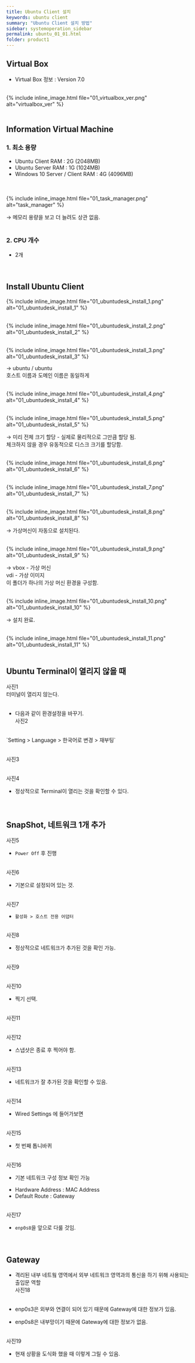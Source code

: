 ```yaml
---
title: Ubuntu Client 설치
keywords: ubuntu client
summary: "Ubuntu Client 설치 방법"
sidebar: systemoperation_sidebar
permalink: ubuntu_01_01.html
folder: product1
---
```


## Virtual Box

* Virtual Box 정보 : Version 7.0<br/><br/>

{% include inline_image.html file="01_virtualbox_ver.png" alt="virtualbox_ver" %}<br/><br/>


## Information Virtual Machine

### 1. 최소 용량

* Ubuntu Client RAM : 2G (2048MB)<br/>
* Ubuntu Server RAM : 1G (1024MB)<br/>
* Windows 10 Server / Client RAM : 4G (4096MB)<br/><br/><br/>


{% include inline_image.html file="01_task_manager.png" alt="task_manager" %}<br/>

→ 메모리 용량을 보고 더 늘려도 상관 없음.<br/><br/>


### 2. CPU 개수

* 2개<br/><br/><br/>

## Install Ubuntu Client

{% include inline_image.html file="01_ubuntudesk_install_1.png" alt="01_ubuntudesk_install_1" %}<br/><br/>

{% include inline_image.html file="01_ubuntudesk_install_2.png" alt="01_ubuntudesk_install_2" %}<br/><br/>

{% include inline_image.html file="01_ubuntudesk_install_3.png" alt="01_ubuntudesk_install_3" %}<br/>

→ ubuntu / ubuntu <br/>
호스트 이름과 도메인 이름은 동일하게<br/><br/>

{% include inline_image.html file="01_ubuntudesk_install_4.png" alt="01_ubuntudesk_install_4" %}<br/><br/>

{% include inline_image.html file="01_ubuntudesk_install_5.png" alt="01_ubuntudesk_install_5" %}<br/>

→ 미리 전체 크기 할당 - 실제로 물리적으로 그만큼 할당 됨.<br/>
체크하지 않을 경우 유동적으로 디스크 크기를 할당함.<br/><br/>

{% include inline_image.html file="01_ubuntudesk_install_6.png" alt="01_ubuntudesk_install_6" %}<br/><br/>

{% include inline_image.html file="01_ubuntudesk_install_7.png" alt="01_ubuntudesk_install_7" %}<br/><br/>

{% include inline_image.html file="01_ubuntudesk_install_8.png" alt="01_ubuntudesk_install_8" %}<br/>

→ 가상머신이 자동으로 설치된다.<br/><br/>

{% include inline_image.html file="01_ubuntudesk_install_9.png" alt="01_ubuntudesk_install_9" %}<br/>

→ vbox - 가상 머신<br/>
vdi - 가상 이미지<br/>
이 폴더가 하나의 가상 머신 환경을 구성함.<br/><br/>

{% include inline_image.html file="01_ubuntudesk_install_10.png" alt="01_ubuntudesk_install_10" %}<br/>

→ 설치 완료.<br/><br/>

{% include inline_image.html file="01_ubuntudesk_install_11.png" alt="01_ubuntudesk_install_11" %}<br/><br/>



## Ubuntu Terminal이 열리지 않을 때

사진1
<br/>
터미널이 열리지 않는다.<br/><br/>

* 다음과 같이 환경설정을 바꾸기.<br/>
사진2
<br/>
`Setting > Language > 한국어로 변경 > 재부팅` <br/><br/>

사진3
<br/><br/>

사진4
<br/>
* 정상적으로 Terminal이 열리는 것을 확인할 수 있다.<br/><br/><br/>


## SnapShot, 네트워크 1개 추가

사진5
<br/>
* `Power Off` 후 진행<br/><br/>

사진6
<br/>
* 기본으로 설정되어 있는 것.<br/><br/>

사진7
<br/>
* `활성화 > 호스트 전용 어댑터` <br/><br/>

사진8
<br/>
* 정상적으로 네트워크가 추가된 것을 확인 가능.<br/><br/>

사진9
<br/><br/>

사진10
<br/>
* 찍기 선택.<br/><br/>

사진11
<br/><br/>

사진12
<br/>
* 스냅샷은 종료 후 찍어야 함.<br/><br/>

사진13
<br/>
* 네트워크가 잘 추가된 것을 확인할 수 있음.<br/><br/>

사진14
<br/>
* Wired Settings 에 들어가보면<br/><br/>

사진15
<br/>
* 첫 번째 톱니바퀴<br/><br/>

사진16
<br/>
* 기본 네트워크 구성 정보 확인 가능<br/>
- Hardware Address : MAC Address<br/>
- Default Route : Gateway<br/><br/>

사진17
<br/>
* `enp0s8`을 앞으로 다룰 것임.<br/><br/><br/>


## Gateway

* 격리된 내부 네트웤 영역에서 외부 네트워크 영역과의 통신을 하기 위해 사용되는 출입문 역할<br/>
사진18
<br/><br/>

* enp0s3은 외부와 연결이 되어 있기 때문에 Gateway에 대한 정보가 있음.<br/>
* enp0s8은 내부망이기 때문에 Gateway에 대한 정보가 없음.<br/><br/>

사진19
<br/>
* 현재 상황을 도식화 했을 때 이렇게 그릴 수 있음.<br/><br/><br/>

